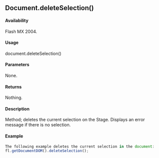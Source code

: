 ## Document.deleteSelection()

#### Availability

Flash MX 2004.

#### Usage

document.deleteSelection()

#### Parameters

None.

#### Returns

Nothing.

#### Description

Method; deletes the current selection on the Stage. Displays an error message if there is no selection.

#### Example

```javascript
The following example deletes the current selection in the document:
fl.getDocumentDOM().deleteSelection();

```
